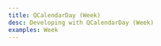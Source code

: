 ```yaml
---
title: QCalendarDay (Week)
desc: Developing with QCalendarDay (Week)
examples: Week
---
```


<script import>
import QCalendarDayApi from '@quasar/quasar-ui-qcalendar/dist/api/QCalendarDay.json'
</script>

<MarkdownApi :api="QCalendarDayApi" name="QCalendarDay"/>

<MarkdownExample title="Dark" file="WeekDark" no-github no-edit/>

<MarkdownExample title="Alignment" file="WeekAlignment" no-github no-edit/>

<MarkdownExample title="Cell Width" file="WeekCellWidth" no-github no-edit/>

<MarkdownExample title="Date Type" file="WeekDateType" no-github no-edit/>

<MarkdownExample title="Disabled Before After" file="WeekDisabledBeforeAfter" no-github no-edit/>

<MarkdownExample title="Disabled Days" file="WeekDisabledDays" no-github no-edit/>

<MarkdownExample title="Disabled Weekdays" file="WeekDisabledWeekdays" no-github no-edit/>

<MarkdownExample title="Drag and Drop" file="WeekDragAndDrop" no-github no-edit/>

<MarkdownExample title="First Day Monday" file="WeekFirstDayMonday" no-github no-edit/>

<MarkdownExample title="Five Day Workweek" file="WeekFiveDayWorkweek" no-github no-edit/>

<MarkdownExample title="Focusable/Hoverable" file="WeekFocusableHoverable" no-github no-edit/>

<MarkdownExample title="Interval Count" file="WeekIntervalCount" no-github no-edit/>

<MarkdownExample title="Interval Height" file="WeekIntervalHeight" no-github no-edit/>

<MarkdownExample title="Interval Minutes (15)" file="WeekIntervalMinutes15" no-github no-edit/>

<MarkdownExample title="Interval Minutes (30)" file="WeekIntervalMinutes30" no-github no-edit/>

<MarkdownExample title="Interval Start" file="WeekIntervalStart" no-github no-edit/>

<MarkdownExample title="Locale" file="WeekLocale" no-github no-edit/>

<MarkdownExample title="Modify Intervals" file="WeekModifyIntervals" no-github no-edit/>

<MarkdownExample title="Navigation" file="WeekNavigation" no-github no-edit/>

<MarkdownExample title="No Active Date" file="WeekNoActiveDate" no-github no-edit/>

<MarkdownExample title="No Header" file="WeekNoHeader" no-github no-edit/>

<MarkdownExample title="No Scroll" file="WeekNoScroll" no-github no-edit/>

<MarkdownExample title="Now" file="WeekNow" no-github no-edit/>

<MarkdownExample title="Selected Intervals" file="WeekSelectedIntervals" no-github no-edit/>

<MarkdownExample title="Selection" file="WeekSelection" no-github no-edit/>

<MarkdownExample title="Slot - Column Header" file="WeekSlotColumnHeader" no-github no-edit/>

<MarkdownExample title="Slot - Day Body" file="WeekSlotDayBody" no-github no-edit/>

<MarkdownExample title="Slot - Day Container (Show Current Time)" file="WeekSlotDayContainerShowCurrentTime" no-github no-edit/>

<MarkdownExample title="Slot - Day Interval" file="WeekSlotDayInterval" no-github no-edit/>

<MarkdownExample title="Slot - Head Day" file="WeekSlotHeadDay" no-github no-edit/>

<MarkdownExample title="Slot - Head Day (Event)" file="WeekSlotHeadDayEvent" no-github no-edit/>

<MarkdownExample title="Slot - Head Intervals" file="WeekSlotHeadIntervals" no-github no-edit/>

<MarkdownExample title="Theme" file="WeekTheme" no-github no-edit/>
